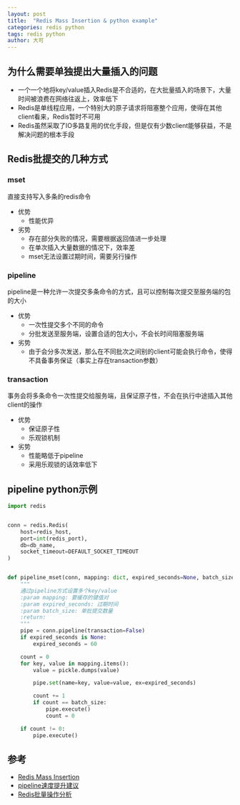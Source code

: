 ```yaml
---
layout: post
title:  "Redis Mass Insertion & python example"
categories: redis python
tags: redis python
author: 大可
---
```



## 为什么需要单独提出大量插入的问题
- 一个一个地将key/value插入Redis是不合适的，在大批量插入的场景下，大量时间被浪费在网络往返上，效率低下
- Redis是单线程应用，一个特别大的原子请求将阻塞整个应用，使得在其他client看来，Redis暂时不可用
- Redis虽然采取了IO多路复用的优化手段，但是仅有少数client能够获益，不是解决问题的根本手段

## Redis批提交的几种方式

### mset
直接支持写入多条的redis命令

- 优势
    - 性能优异
- 劣势
    - 存在部分失败的情况，需要根据返回值进一步处理
    - 在单次插入大量数据的情况下，效率差
    - mset无法设置过期时间，需要另行操作

### pipeline
pipeline是一种允许一次提交多条命令的方式，且可以控制每次提交至服务端的包的大小

- 优势
    - 一次性提交多个不同的命令
    - 分批发送至服务端，设置合适的包大小，不会长时间阻塞服务端
- 劣势
    - 由于会分多次发送，那么在不同批次之间别的client可能会执行命令，使得不具备事务保证（事实上存在transaction参数）

### transaction
事务会将多条命令一次性提交给服务端，且保证原子性，不会在执行中途插入其他client的操作

- 优势
    - 保证原子性
    - 乐观锁机制
- 劣势
    - 性能略低于pipeline
    - 采用乐观锁的话效率低下

## pipeline python示例

```python
import redis


conn = redis.Redis(
    host=redis_host,
    port=int(redis_port),
    db=db_name,
    socket_timeout=DEFAULT_SOCKET_TIMEOUT
)


def pipeline_mset(conn, mapping: dict, expired_seconds=None, batch_size=100):
    """
    通过pipeline方式设置多个key/value
    :param mapping: 要缓存的键值对
    :param expired_seconds: 过期时间
    :param batch_size: 单批提交数量
    :return:
    """
    pipe = conn.pipeline(transaction=False)
    if expired_seconds is None:
        expired_seconds = 60

    count = 0
    for key, value in mapping.items():
        value = pickle.dumps(value)

        pipe.set(name=key, value=value, ex=expired_seconds)

        count += 1
        if count == batch_size:
            pipe.execute()
            count = 0

    if count != 0:
        pipe.execute()
```

## 参考
- [Redis Mass Insertion](https://redis.io/topics/mass-insert)
- [pipeline速度提升建议](https://stackoverflow.com/questions/32149626/how-to-insert-billion-of-data-to-redis-efficiently)
- [Redis批量操作分析](https://www.jianshu.com/p/75137d23ae4a)

